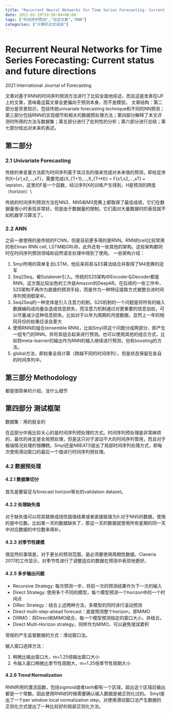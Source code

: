 ```yaml
---
title: "Recurrent Neural Networks for Time Series Forecasting: Current status and future directions"
date: 2021-01-19T19:50:04+08:00
tags: ["时间序列预测","综述文章","RNN"]
categories: ["计算机论文阅读"]
---
```

# Recurrent Neural Networks for Time Series Forecasting: Current status and future directions
2021 International Journal of Forecasting

文章对基于RNN的时间序列预测方法进行了比较全面地综述，而且这是发表在IJF上的文章，意味着这篇文章会更偏向于预测本身，而不是模型。
文章结构：第二部分是背景知识，包括传统univariate forecasting technique和不同的NN预测；第三部分包括RNN的实现细节和相关的数据预处理方法；第四部分解释了本文评测时所用的方法与数据集；第五部分进行了批判性的分析；第六部分进行总结；第七部分给出对未来的表述。

## 第二部分

### 2.1 Univariate Forecasting
传统的单变量方法即为时间序列基于其过去的值来完成对未来值的预测，即给定序列X={x1,x2,...,xT}，需要完成{X_{T+1},...,X_{T+H}} = F(x1,x2,...,xT) + \epislon，这里的F是一个函数，经过序列X的训练产生得到，H是预测的跨度（horizon）\

传统的时间序列预测方法在NN3、NN5和M3竞赛上都取得了最佳成绩，它们在数据量很小时表现非常好。但是由于数据量的限制，它们面对大量数据时的表现就不如机器学习算法了。

### 2.2 ANN
之前一直使用的是传统的FCNN，但是目前更多用的是RNN。RNN的cell比较常用的有Elman RNN cell, LSTM和GRUB，此外还有一些其他的架构。这些架构都同时在时间序列预测领域和自然语言处理中得到了使用。
一些架构介绍：
1. Smyl所用的简单复合LSTM，他后来将其与ES算法结合并取得了M4竞赛的冠军
2. Seq2Seq，被Sutskever引入。传统的S2S架构中Encoder与Decoder都是RNN，这方面比较出色的工作是Amazon的DeepAR。在后续的一些工作中，S2S架构不再作为直接的预测手段，而是作为一种特征提取方式被整合进时间序列预测框架中。
3. Seq2Seq的一种变体是引入注意力机制。S2S机制的一个问题是将所有的输入数据编码成向量会造成信息损失，而注意力机制通过对更重要的信息加权，可以尽量减少这种信息损失。比如对于以年为周期的月度数据，显然上一年的相同月份的权重应该会更大
4. 使用RNN的组合(ensemble RNN)，比如Smyl将这个问题分成两部分，即产生一组专门的RNN，并将其组合起来进行预测。也可以使用其他的组合方式，比如将meta-learner的输出作为RNN的输入继续进行预测，也有boosting的方法。
5. global方法，即权重全局计算（跨越不同的时间序列），但是状态保留在各自的时间序列中。

## 第三部分 Methodology
都是很简单的介绍，没什么细节
## 第四部分 测试框架
数据集：用的挺全的

在这部分中我比较关心的是时间序列预处理的方式。时间序列预处理是非常麻烦的，最优的肯定是全局预处理，但是这只对于波动不大的时间序列管用，而且对于极端情况处理的很糟糕。Smyl还是NBEATS提出了局部时间序列处理方式，即每次使用滑动窗口的最后一个值进行时间序列预处理。

### 4.2 数据预处理
#### 4.2.1 数据集切分
首先是要留足与forecast horizon等长的validation dataset。

#### 4.2.2 处理缺失值
对于缺失值可以将其替换成线性插值结果或者直接赋值为0.对于NN5的数据，使用的是中位数。比如某一天的数据缺失了，那这一天的数据就使用所有星期的同一天中对应数据的中位数来填补。

#### 4.2.3 对季节性建模
很显然的事情是，对于更长的预测范围，是必须要使用周期性数据。Claveria 2017的工作显示，对季节性进行了调整适应的数据在预测中表现地更好。

#### 4.2.5 多步输出问题
* Recursive Strategy: 每次预测一步，将前一次的预测结果作为下一次的输入
* Direct Strategy: 使用多个不同的模型，每个模型预测一个horizon中的一个时间点
* DiRec Strategy：结合上述两种方法，多模型的同时进行滚动预测
* Direct multi-step-ahead forecast：直接预测整个horizon，即MIMO
* DIRMO：将Direct和MIMO结合，每一个模型预测指定的窗口大小，并结合。
* Direct Multi-Horizon strategy，同样作为MIMO，可以避免错误累积

常规的产生监督数据的方式：滑动窗口法。

输入窗口选择方法：
1. 稍微比输出窗口大，m=1.25倍输出窗口大小
2. 令输入窗口稍微比季节性周期大，m=1.25倍季节性周期大小

#### 4.2.6 Trend Normalization
RNN所用的激活函数，包括sigmoid或者tanh都有一个区域，超出这个区域后输出都是一个常数。因此使用RNN的时候需要确认输入数据是被正则化过的。
Smyl提出了一个per window local normalization step，对使用滑动窗口法产生数据的正则化方式提出了一种比较好的局部正则化方法。